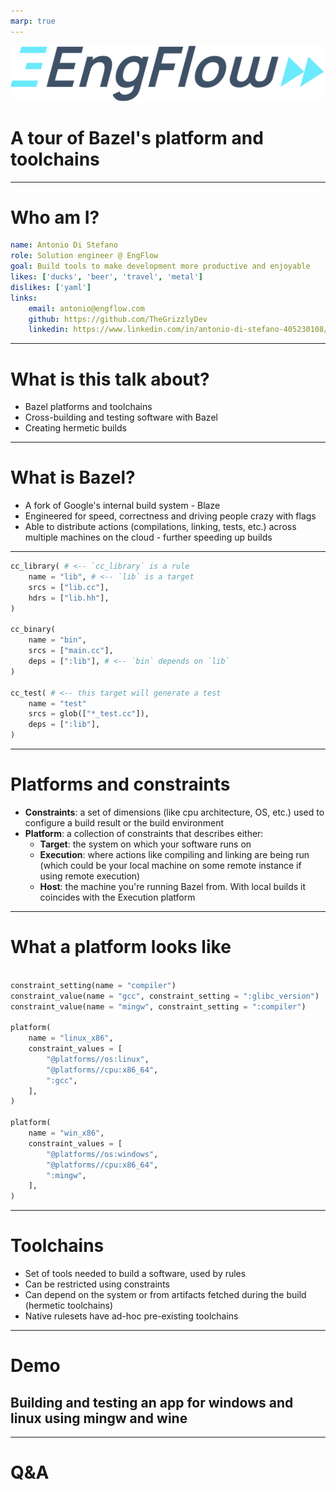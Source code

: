 ```yaml
---
marp: true
---
```


![width:400px](./assets/logo_large_96px_w.png)

# A tour of Bazel's platform and toolchains

---

# Who am I?

```yaml
name: Antonio Di Stefano
role: Solution engineer @ EngFlow
goal: Build tools to make development more productive and enjoyable
likes: ['ducks', 'beer', 'travel', 'metal']
dislikes: ['yaml']
links:
    email: antonio@engflow.com
    github: https://github.com/TheGrizzlyDev
    linkedin: https://www.linkedin.com/in/antonio-di-stefano-405230108/
```

--- 

# What is this talk about?

- Bazel platforms and toolchains
- Cross-building and testing software with Bazel
- Creating hermetic builds

---

# What is Bazel?

- A fork of Google's internal build system - Blaze
- Engineered for speed, correctness and driving people crazy with flags
- Able to distribute actions (compilations, linking, tests, etc.) across multiple machines on the cloud - further speeding up builds

---

```python
cc_library( # <-- `cc_library` is a rule
    name = "lib", # <-- `lib` is a target 
    srcs = ["lib.cc"],
    hdrs = ["lib.hh"],
)

cc_binary(
    name = "bin",
    srcs = ["main.cc"],
    deps = [":lib"], # <-- `bin` depends on `lib`
)

cc_test( # <-- this target will generate a test
    name = "test"
    srcs = glob(["*_test.cc"]),
    deps = [":lib"],
)
```

---

# Platforms and constraints

- **Constraints**: a set of dimensions (like cpu architecture, OS, etc.) used to configure a build result or the build environment
- **Platform**: a collection of constraints that describes either:
    - **Target**: the system on which your software runs on
    - **Execution**: where actions like compiling and linking are being run (which could be your local machine on some remote instance if using remote execution)
    - **Host**: the machine you're running Bazel from. With local builds it coincides with the Execution platform

---

# What a platform looks like


```python

constraint_setting(name = "compiler")
constraint_value(name = "gcc", constraint_setting = ":glibc_version")
constraint_value(name = "mingw", constraint_setting = ":compiler")

platform(
    name = "linux_x86",
    constraint_values = [
        "@platforms//os:linux",
        "@platforms//cpu:x86_64",
        ":gcc",
    ],
)

platform(
    name = "win_x86",
    constraint_values = [
        "@platforms//os:windows",
        "@platforms//cpu:x86_64",
        ":mingw",
    ],
)
```

---

# Toolchains

- Set of tools needed to build a software, used by rules
- Can be restricted using constraints
- Can depend on the system or from artifacts fetched during the build (hermetic toolchains)
- Native rulesets have ad-hoc pre-existing toolchains


---

# Demo
## Building and testing an app for windows and linux using mingw and wine

---

# Q&A